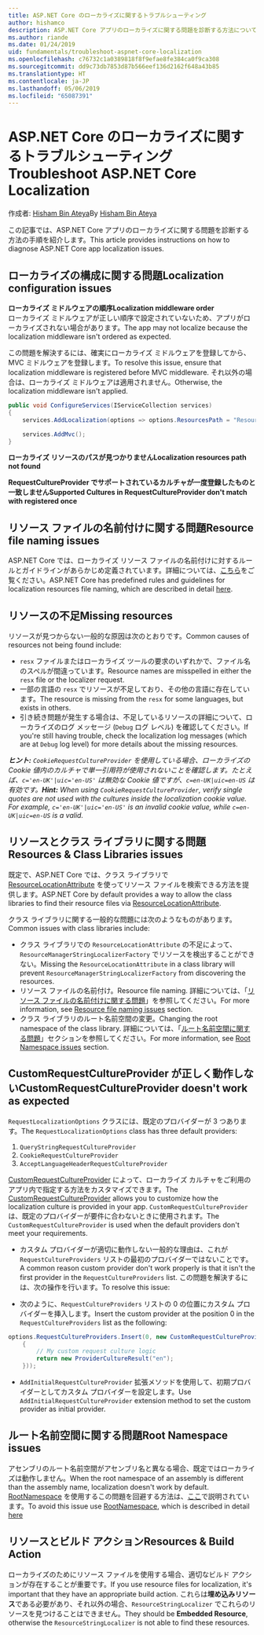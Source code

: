 ```yaml
---
title: ASP.NET Core のローカライズに関するトラブルシューティング
author: hishamco
description: ASP.NET Core アプリのローカライズに関する問題を診断する方法について説明します。
ms.author: riande
ms.date: 01/24/2019
uid: fundamentals/troubleshoot-aspnet-core-localization
ms.openlocfilehash: c76732c1a0389818f8f9efae8fe384ca0f9ca308
ms.sourcegitcommit: dd9c73db7853d87b566eef136d2162f648a43b85
ms.translationtype: HT
ms.contentlocale: ja-JP
ms.lasthandoff: 05/06/2019
ms.locfileid: "65087391"
---
```

# <a name="troubleshoot-aspnet-core-localization"></a><span data-ttu-id="12e2f-103">ASP.NET Core のローカライズに関するトラブルシューティング</span><span class="sxs-lookup"><span data-stu-id="12e2f-103">Troubleshoot ASP.NET Core Localization</span></span>

<span data-ttu-id="12e2f-104">作成者: [Hisham Bin Ateya](https://github.com/hishamco)</span><span class="sxs-lookup"><span data-stu-id="12e2f-104">By [Hisham Bin Ateya](https://github.com/hishamco)</span></span>

<span data-ttu-id="12e2f-105">この記事では、ASP.NET Core アプリのローカライズに関する問題を診断する方法の手順を紹介します。</span><span class="sxs-lookup"><span data-stu-id="12e2f-105">This article provides instructions on how to diagnose ASP.NET Core app localization issues.</span></span>

## <a name="localization-configuration-issues"></a><span data-ttu-id="12e2f-106">ローカライズの構成に関する問題</span><span class="sxs-lookup"><span data-stu-id="12e2f-106">Localization configuration issues</span></span>

<span data-ttu-id="12e2f-107">**ローカライズ ミドルウェアの順序**</span><span class="sxs-lookup"><span data-stu-id="12e2f-107">**Localization middleware order**</span></span>  
<span data-ttu-id="12e2f-108">ローカライズ ミドルウェアが正しい順序で設定されていないため、アプリがローカライズされない場合があります。</span><span class="sxs-lookup"><span data-stu-id="12e2f-108">The app may not localize because the localization middleware isn't ordered as expected.</span></span>

<span data-ttu-id="12e2f-109">この問題を解決するには、確実にローカライズ ミドルウェアを登録してから、MVC ミドルウェアを登録します。</span><span class="sxs-lookup"><span data-stu-id="12e2f-109">To resolve this issue, ensure that localization middleware is registered before MVC middleware.</span></span> <span data-ttu-id="12e2f-110">それ以外の場合は、ローカライズ ミドルウェアは適用されません。</span><span class="sxs-lookup"><span data-stu-id="12e2f-110">Otherwise, the localization middleware isn't applied.</span></span>

```csharp
public void ConfigureServices(IServiceCollection services)
{
    services.AddLocalization(options => options.ResourcesPath = "Resources");

    services.AddMvc();
}
```

<span data-ttu-id="12e2f-111">**ローカライズ リソースのパスが見つかりません**</span><span class="sxs-lookup"><span data-stu-id="12e2f-111">**Localization resources path not found**</span></span>

<span data-ttu-id="12e2f-112">**RequestCultureProvider でサポートされているカルチャが一度登録したものと一致しません**</span><span class="sxs-lookup"><span data-stu-id="12e2f-112">**Supported Cultures in RequestCultureProvider don't match with registered once**</span></span>  

## <a name="resource-file-naming-issues"></a><span data-ttu-id="12e2f-113">リソース ファイルの名前付けに関する問題</span><span class="sxs-lookup"><span data-stu-id="12e2f-113">Resource file naming issues</span></span>

<span data-ttu-id="12e2f-114">ASP.NET Core では、ローカライズ リソース ファイルの名前付けに対するルールとガイドラインがあらかじめ定義されています。詳細については、[こちら](xref:fundamentals/localization?view=aspnetcore-2.2#resource-file-naming)をご覧ください。</span><span class="sxs-lookup"><span data-stu-id="12e2f-114">ASP.NET Core has predefined rules and guidelines for localization resources file naming, which are described in detail [here](xref:fundamentals/localization?view=aspnetcore-2.2#resource-file-naming).</span></span>

## <a name="missing-resources"></a><span data-ttu-id="12e2f-115">リソースの不足</span><span class="sxs-lookup"><span data-stu-id="12e2f-115">Missing resources</span></span>

<span data-ttu-id="12e2f-116">リソースが見つからない一般的な原因は次のとおりです。</span><span class="sxs-lookup"><span data-stu-id="12e2f-116">Common causes of resources not being found include:</span></span>

- <span data-ttu-id="12e2f-117">`resx` ファイルまたはローカライズ ツールの要求のいずれかで、ファイル名のスペルが間違っています。</span><span class="sxs-lookup"><span data-stu-id="12e2f-117">Resource names are misspelled in either the `resx` file or the localizer request.</span></span>
- <span data-ttu-id="12e2f-118">一部の言語の `resx` でリソースが不足しており、その他の言語に存在しています。</span><span class="sxs-lookup"><span data-stu-id="12e2f-118">The resource is missing from the `resx` for some languages, but exists in others.</span></span>
- <span data-ttu-id="12e2f-119">引き続き問題が発生する場合は、不足しているリソースの詳細について、ローカライズのログ メッセージ (`Debug` ログ レベル) を確認してください。</span><span class="sxs-lookup"><span data-stu-id="12e2f-119">If you're still having trouble, check the localization log messages (which are at `Debug` log level) for more details about the missing resources.</span></span>

<span data-ttu-id="12e2f-120">_**ヒント:** `CookieRequestCultureProvider` を使用している場合、ローカライズの Cookie 値内のカルチャで単一引用符が使用されないことを確認します。たとえば、`c='en-UK'|uic='en-US'` は無効な Cookie 値ですが、`c=en-UK|uic=en-US` は有効です。_</span><span class="sxs-lookup"><span data-stu-id="12e2f-120">_**Hint:** When using `CookieRequestCultureProvider`, verify single quotes are not used with the cultures inside the localization cookie value. For example, `c='en-UK'|uic='en-US'` is an invalid cookie value, while `c=en-UK|uic=en-US` is a valid._</span></span>

## <a name="resources--class-libraries-issues"></a><span data-ttu-id="12e2f-121">リソースとクラス ライブラリに関する問題</span><span class="sxs-lookup"><span data-stu-id="12e2f-121">Resources & Class Libraries issues</span></span>

<span data-ttu-id="12e2f-122">既定で、ASP.NET Core では、クラス ライブラリで [ResourceLocationAttribute](/dotnet/api/microsoft.extensions.localization.resourcelocationattribute?view=aspnetcore-2.1) を使ってリソース ファイルを検索できる方法を提供します。</span><span class="sxs-lookup"><span data-stu-id="12e2f-122">ASP.NET Core by default provides a way to allow the class libraries to find their resource files via [ResourceLocationAttribute](/dotnet/api/microsoft.extensions.localization.resourcelocationattribute?view=aspnetcore-2.1).</span></span>

<span data-ttu-id="12e2f-123">クラス ライブラリに関する一般的な問題には次のようなものがあります。</span><span class="sxs-lookup"><span data-stu-id="12e2f-123">Common issues with class libraries include:</span></span>
- <span data-ttu-id="12e2f-124">クラス ライブラリでの `ResourceLocationAttribute` の不足によって、`ResourceManagerStringLocalizerFactory` でリソースを検出することができない。</span><span class="sxs-lookup"><span data-stu-id="12e2f-124">Missing the `ResourceLocationAttribute` in a class library will prevent `ResourceManagerStringLocalizerFactory` from discovering the resources.</span></span>
- <span data-ttu-id="12e2f-125">リソース ファイルの名前付け。</span><span class="sxs-lookup"><span data-stu-id="12e2f-125">Resource file naming.</span></span> <span data-ttu-id="12e2f-126">詳細については、「[リソース ファイルの名前付けに関する問題](#resource-file-naming-issues)」を参照してください。</span><span class="sxs-lookup"><span data-stu-id="12e2f-126">For more information, see [Resource file naming issues](#resource-file-naming-issues) section.</span></span>
- <span data-ttu-id="12e2f-127">クラス ライブラリのルート名前空間の変更。</span><span class="sxs-lookup"><span data-stu-id="12e2f-127">Changing the root namespace of the class library.</span></span> <span data-ttu-id="12e2f-128">詳細については、「[ルート名前空間に関する問題](#root-namespace-issues)」セクションを参照してください。</span><span class="sxs-lookup"><span data-stu-id="12e2f-128">For more information, see [Root Namespace issues](#root-namespace-issues) section.</span></span>

## <a name="customrequestcultureprovider-doesnt-work-as-expected"></a><span data-ttu-id="12e2f-129">CustomRequestCultureProvider が正しく動作しない</span><span class="sxs-lookup"><span data-stu-id="12e2f-129">CustomRequestCultureProvider doesn't work as expected</span></span>

<span data-ttu-id="12e2f-130">`RequestLocalizationOptions` クラスには、既定のプロバイダーが 3 つあります。</span><span class="sxs-lookup"><span data-stu-id="12e2f-130">The `RequestLocalizationOptions` class has three default providers:</span></span>

1. `QueryStringRequestCultureProvider`
2. `CookieRequestCultureProvider`
3. `AcceptLanguageHeaderRequestCultureProvider`

<span data-ttu-id="12e2f-131">[CustomRequestCultureProvider](/dotnet/api/microsoft.aspnetcore.localization.customrequestcultureprovider?view=aspnetcore-2.1) によって、ローカライズ カルチャをご利用のアプリ内で指定する方法をカスタマイズできます。</span><span class="sxs-lookup"><span data-stu-id="12e2f-131">The [CustomRequestCultureProvider](/dotnet/api/microsoft.aspnetcore.localization.customrequestcultureprovider?view=aspnetcore-2.1) allows you to customize how the localization culture is provided in your app.</span></span> <span data-ttu-id="12e2f-132">`CustomRequestCultureProvider` は、既定のプロバイダーが要件に合わないときに使用されます。</span><span class="sxs-lookup"><span data-stu-id="12e2f-132">The `CustomRequestCultureProvider` is used when the default providers don't meet your requirements.</span></span>

- <span data-ttu-id="12e2f-133">カスタム プロバイダーが適切に動作しない一般的な理由は、これが `RequestCultureProviders` リストの最初のプロバイダーではないことです。</span><span class="sxs-lookup"><span data-stu-id="12e2f-133">A common reason custom provider don't work properly is that it isn't the first provider in the `RequestCultureProviders` list.</span></span> <span data-ttu-id="12e2f-134">この問題を解決するには、次の操作を行います。</span><span class="sxs-lookup"><span data-stu-id="12e2f-134">To resolve this issue:</span></span>

- <span data-ttu-id="12e2f-135">次のように、`RequestCultureProviders` リストの 0 の位置にカスタム プロバイダーを挿入します。</span><span class="sxs-lookup"><span data-stu-id="12e2f-135">Insert the custom provider at the position 0 in the `RequestCultureProviders` list as the following:</span></span>

```csharp
options.RequestCultureProviders.Insert(0, new CustomRequestCultureProvider(async context =>
    {
        // My custom request culture logic
        return new ProviderCultureResult("en");
    }));
```

- <span data-ttu-id="12e2f-136">`AddInitialRequestCultureProvider` 拡張メソッドを使用して、初期プロバイダーとしてカスタム プロバイダーを設定します。</span><span class="sxs-lookup"><span data-stu-id="12e2f-136">Use `AddInitialRequestCultureProvider` extension method to set the custom provider as initial provider.</span></span>

## <a name="root-namespace-issues"></a><span data-ttu-id="12e2f-137">ルート名前空間に関する問題</span><span class="sxs-lookup"><span data-stu-id="12e2f-137">Root Namespace issues</span></span>

<span data-ttu-id="12e2f-138">アセンブリのルート名前空間がアセンブリ名と異なる場合、既定ではローカライズは動作しません。</span><span class="sxs-lookup"><span data-stu-id="12e2f-138">When the root namespace of an assembly is different than the assembly name, localization doesn't work by default.</span></span> <span data-ttu-id="12e2f-139">[RootNamespace](/dotnet/api/microsoft.extensions.localization.rootnamespaceattribute?view=aspnetcore-2.1) を使用するこの問題を回避する方法は、[ここ](xref:fundamentals/localization?view=aspnetcore-2.2#resource-file-naming)で説明されています。</span><span class="sxs-lookup"><span data-stu-id="12e2f-139">To avoid this issue use [RootNamespace](/dotnet/api/microsoft.extensions.localization.rootnamespaceattribute?view=aspnetcore-2.1), which is described in detail [here](xref:fundamentals/localization?view=aspnetcore-2.2#resource-file-naming)</span></span>

## <a name="resources--build-action"></a><span data-ttu-id="12e2f-140">リソースとビルド アクション</span><span class="sxs-lookup"><span data-stu-id="12e2f-140">Resources & Build Action</span></span>

<span data-ttu-id="12e2f-141">ローカライズのためにリソース ファイルを使用する場合、適切なビルド アクションが存在することが重要です。</span><span class="sxs-lookup"><span data-stu-id="12e2f-141">If you use resource files for localization, it's important that they have an appropriate build action.</span></span> <span data-ttu-id="12e2f-142">これらは**埋め込みリソース**である必要があり、それ以外の場合、`ResourceStringLocalizer` でこれらのリソースを見つけることはできません。</span><span class="sxs-lookup"><span data-stu-id="12e2f-142">They should be **Embedded Resource**, otherwise the `ResourceStringLocalizer` is not able to find these resources.</span></span>
